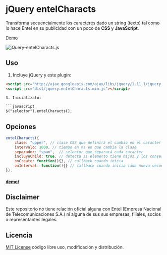 # jQuery entelCharacts

Transforma secuencialmente los caracteres dado un string (texto) tal como lo hace Entel en su publicidad con un poco de **CSS** y **JavaScript**. 

[Demo](http://juanbrujo.github.io/jquery-entelCharacts/)

![jQuery-entelCharacts.js](https://i.imgur.com/zzlbH6Z.gif)

## Uso

1. Incluye jQuery y este plugin:

```html
<script src="http://ajax.googleapis.com/ajax/libs/jquery/1.11.1/jquery.min.js"></script>
<script src="dist/jquery.entelCharacts.min.js"></script>

3. Inicialízalo:

```javascript
$("selector").entelCharacts();
```

## Opciones

```javascript
entelCharacts({
	clase: "upper", // clase CSS que definirá el cambio en el caracter
	intervalo: 1000, // tiempo en ms en que cambia la clase
	separador: "span",  // selector que separará cada caracter
	incluyeChild: true, // detecta si elemento tiene hijos y los conserva o los separa
	onCreate: function(){}, // callback cuando inicia
	onInterval: function(){} // callback cuando inicia cada nueva secuencia
});
```

#### [demo/](https://github.com/juanbrujo/jquery-entelCharacts/tree/master/demo)

## Disclaimer

Este repositorio no tiene relación oficial alguna con Entel (Empresa Nacional de Telecomunicaciones S.A.) ni alguna de sus sus empresas, filiales, socios ó representantes legales. 

## Licencia

[MIT License](http://mit-license.org/) código libre uso, modificación y distribución.
